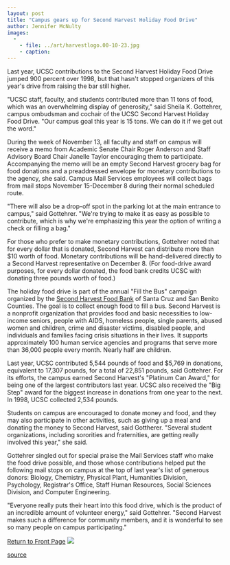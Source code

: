 ```yaml
---
layout: post
title: "Campus gears up for Second Harvest Holiday Food Drive"
author: Jennifer McNulty
images:
  -
    - file: ../art/harvestlogo.00-10-23.jpg
    - caption: 
---
```


Last year, UCSC contributions to the Second Harvest Holiday Food Drive jumped 900 percent over 1998, but that hasn't stopped organizers of this year's drive from raising the bar still higher.

"UCSC staff, faculty, and students contributed more than 11 tons of food, which was an overwhelming display of generosity," said Sheila K. Gottehrer, campus ombudsman and cochair of the UCSC Second Harvest Holiday Food Drive. "Our campus goal this year is 15 tons. We can do it if we get out the word."

During the week of November 13, all faculty and staff on campus will receive a memo from Academic Senate Chair Roger Anderson and Staff Advisory Board Chair Janelle Taylor encouraging them to participate. Accompanying the memo will be an empty Second Harvest grocery bag for food donations and a preaddressed envelope for monetary contributions to the agency, she said. Campus Mail Services employees will collect bags from mail stops November 15-December 8 during their normal scheduled route.

"There will also be a drop-off spot in the parking lot at the main entrance to campus," said Gottehrer. "We're trying to make it as easy as possible to contribute, which is why we're emphasizing this year the option of writing a check or filling a bag."

For those who prefer to make monetary contributions, Gottehrer noted that for every dollar that is donated, Second Harvest can distribute more than $10 worth of food. Monetary contributions will be hand-delivered directly to a Second Harvest representative on December 8. (For food-drive award purposes, for every dollar donated, the food bank credits UCSC with donating three pounds worth of food.)

The holiday food drive is part of the annual "Fill the Bus" campaign organized by the [Second Harvest Food Bank][1] of Santa Cruz and San Benito Counties. The goal is to collect enough food to fill a bus. Second Harvest is a nonprofit organization that provides food and basic necessities to low-income seniors, people with AIDS, homeless people, single parents, abused women and children, crime and disaster victims, disabled people, and individuals and families facing crisis situations in their lives. It supports approximately 100 human service agencies and programs that serve more than 36,000 people every month. Nearly half are children.

Last year, UCSC contributed 5,544 pounds of food and $5,769 in donations, equivalent to 17,307 pounds, for a total of 22,851 pounds, said Gottehrer. For its efforts, the campus earned Second Harvest's "Platinum Can Award," for being one of the largest contributors last year. UCSC also received the "Big Step" award for the biggest increase in donations from one year to the next. In 1998, UCSC collected 2,534 pounds.

Students on campus are encouraged to donate money and food, and they may also participate in other activities, such as giving up a meal and donating the money to Second Harvest, said Gottherer. "Several student organizations, including sororities and fraternities, are getting really involved this year," she said.

Gottehrer singled out for special praise the Mail Services staff who make the food drive possible, and those whose contributions helped put the following mail stops on campus at the top of last year's list of generous donors: Biology, Chemistry, Physical Plant, Humanities Division, Psychology, Registrar's Office, Staff Human Resources, Social Sciences Division, and Computer Engineering.

"Everyone really puts their heart into this food drive, which is the product of an incredible amount of volunteer energy," said Gottehrer. "Second Harvest makes such a difference for community members, and it is wonderful to see so many people on campus participating."  
  
[Return to Front Page][2] ![ ][3]

[1]: http://www.thefoodbank.org/
[2]: ../../index.html
[3]: ../../images/trans.gif

[source](http://www1.ucsc.edu/currents/00-01/10-23/food.html "Permalink to food")
